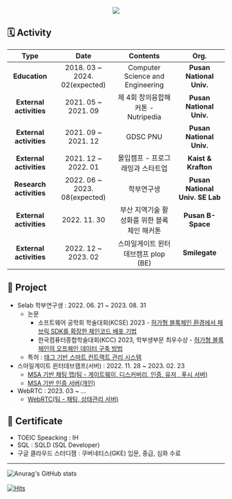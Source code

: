 <p align="center"><img src="https://capsule-render.vercel.app/api?type=waving&color=auto&height=200&section=header&text=jhl8109%20Github&fontSize=90"/></p>

## 🗓️ Activity 
| **Type** | **Date** | **Contents** | **Org.** |
|:--------:|:--------:|:--------:|:--------:|
| **Education** | 2018. 03 ~ 2024. 02(expected) | Computer Science and Engineering | **Pusan National Univ.** |
| **External activities** | 2021. 05 ~ 2021. 09 | 제 4회 창의융합해커톤 - Nutripedia | **Pusan National Univ.** |
| **External activities** | 2021. 09 ~ 2021. 12 | GDSC PNU | **Pusan National Univ.** |
| **External activities** | 2021. 12 ~ 2022. 01 | 몰입캠프 - 프로그래밍과 스타트업 | **Kaist & Krafton** |
| **Research activities** | 2022. 06 ~ 2023. 08(expected) | 학부연구생 | **Pusan National Univ. SE Lab** |
| **External activities** | 2022. 11. 30 | 부산 지역기술 활성화를 위한 블록체인 해커톤| **Pusan B-Space** |
| **External activities** | 2022. 12 ~ 2023. 02 | 스마일게이트 윈터데브캠프 plop (BE) | **Smilegate** |

## 📂 Project
- Selab 학부연구생   : 2022. 06. 21 ~ 2023. 08. 31 
  - 논문
    - 소프트웨어 공학회 학술대회(KCSE) 2023 - [허가형 블록체인 환경에서 패브릭 SDK를 확장한 체인코드 배포 기법](https://github.com/jhl8109/FabricAPI)
    - 한국컴퓨터종합학술대회(KCC) 2023, 학부생부문 최우수상 - [허가형 블록체인의 오프체인 데이터 구축 방법](https://github.com/jhl8109/Blockchain-Event-Trace-System)
  - 특허 : [태그 기반 스마트 컨트랙트 관리 시스템](https://github.com/jhl8109/FabricAPI)
- 스마일게이트 윈터데브캠프(서버) : 2022. 11. 28 ~ 2023. 02. 23
  - [MSA 기반 채팅 앱(팀 - 게이트웨이, 디스커버리, 인증, 유저 , 푸시 서버)](https://github.com/jhl8109/smilegate-winterdevcamp-plop)
  - [MSA 기반 인증 서버(개인)](https://github.com/jhl8109/MSA-Auth-Server)
- WebRTC : 2023. 03 ~ ...
  - [WebRTC(팀 - 채팅, 상태관리 서버)](https://github.com/jhl8109/SGS-BE)

<!-- ## 🛠️ Tech Stack 

|Techs that I've used at least once 👍|Techs that I'm focusing on 🔥| Techs that I want to learn 🌈|
|---|---|---|
|<img src="https://img.shields.io/badge/Android-3DDC84?style=flat-square&logo=Android&logoColor=white"/>&nbsp;<img src="https://img.shields.io/badge/React-000000?style=flat-square&logo=React&logoColor=white"/>|<img width=500/>|<img width=500/>|
|<img src="https://img.shields.io/badge/Node.js-339933?style=flat-square&logo=Node.js&logoColor=white"/>&nbsp;<img src="https://img.shields.io/badge/Express-000000?style=flat-square&logo=Express&logoColor=white"/>|<img src="https://img.shields.io/badge/Spring-6DB33F?style=flat-square&logo=Spring&logoColor=white"/>&nbsp;<img src="https://img.shields.io/badge/Spring Boot-6DB33F?style=flat-square&logo=Spring Boot&logoColor=white"/>|<img src="https://img.shields.io/badge/Django-092E20?style=flat-square&logo=Django&logoColor=white"/>|
|<img src="https://img.shields.io/badge/Elasticsearch-005571?style=flat-square&logo=elasticsearch&logoColor=white"/>|<img src="https://img.shields.io/badge/MySQL-4479A1?style=flat-square&logo=MySQL&logoColor=white"/>&nbsp;<img src="https://img.shields.io/badge/MongoDB-47A248?style=flat-square&logo=MongoDB&logoColor=white"/>||
|<img width=500/>|<img src="https://img.shields.io/badge/Docker-2496ED?style=flat-square&logo=Docker&logoColor=white"/>&nbsp;<img src="https://img.shields.io/badge/Go-00ADD8?style=flat-square&logo=Go&logoColor=white"/>|<img src="https://img.shields.io/badge/Kubernetes-326CE5?style=flat-square&logo=Kubernetes&logoColor=white"/>&nbsp;<img src="https://img.shields.io/badge/Jenkins-D24939?style=flat-square&logo=Jenkins&logoColor=white"/>|
|<img src="https://img.shields.io/badge/Apache%20JMeter-D22128?style=flat-square&logo=Apache%20JMeter&logoColor=white"/>|<img src="https://img.shields.io/badge/Redis-DC382D?style=flat-square&logo=Redis&logoColor=white"/>&nbsp;<img src="https://img.shields.io/badge/Apache%20Kafka-231F20?style=flat-square&logo=Apache%20Kafka&logoColor=white"/>&nbsp;<img src="https://img.shields.io/badge/JUnit5-25A162?style=flat-square&logo=Junit5&logoColor=white"/>|<img src="https://img.shields.io/badge/Prometheus-E6522C?style=flat-square&logo=Prometheus&logoColor=white"/>&nbsp;<img src="https://img.shields.io/badge/Grafana-F46800?style=flat-square&logo=Grafana&logoColor=white"/>|

<p align="center"><img src="https://img.shields.io/badge/macOS-000000?style=flat-square&logo=macOS&logoColor=white"/>&nbsp;<img src="https://img.shields.io/badge/Linux-FCC624?style=flat-square&logo=Linux&logoColor=white"/></p>
<br>
-->

## 🪪 Certificate 
- TOEIC Speacking : IH <br>
- SQL : SQLD (SQL Developer) <br>
- 구글 클라우드 스터디잼 : 쿠버네티스(GKE) 입문, 중급, 심화 수료
<hr/>

![Anurag's GitHub stats](https://github-readme-stats-git-masterrstaa-rickstaa.vercel.app/api?username=jhl8109&&show_icons=true&theme=dark)<br> <br>
[![Hits](https://hits.seeyoufarm.com/api/count/incr/badge.svg?url=https%3A%2F%2Fgithub.com%2Fjhl8109%2Fhit-counter&count_bg=%2300D4FF&title_bg=%23000000&icon=&icon_color=%23E7E7E7&title=views&edge_flat=false)](https://hits.seeyoufarm.com)                  



